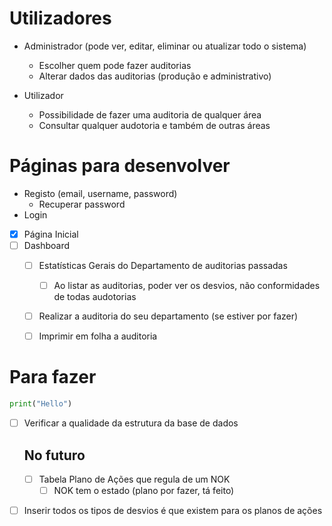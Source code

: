 # Utilizadores

- Administrador (pode ver, editar, eliminar ou atualizar todo o sistema)
    - Escolher quem pode fazer auditorias
    - Alterar dados das auditorias (produção e administrativo)

- Utilizador
    - Possibilidade de fazer uma auditoria de qualquer área
    - Consultar qualquer audotoria e também de outras áreas

# Páginas para desenvolver

- Registo (email, username, password)
    - Recuperar password
- Login
- [X] Página Inicial 
- [ ] Dashboard
    - [ ] Estatísticas Gerais do Departamento de auditorias passadas
        - [ ] Ao listar as auditorias, poder ver os desvios, não conformidades
        de todas audotorias
    - [ ] Realizar a auditoria do seu departamento (se estiver por fazer)
    - [ ] Imprimir em folha a auditoria


# Para fazer

```py
print("Hello")
```

- [ ] Verificar a qualidade da estrutura da base de dados

    ## No futuro
    - [ ] Tabela Plano de Ações que regula de um NOK
        - [ ] NOK tem o estado (plano por fazer, tá feito)

- [ ] Inserir todos os tipos de desvios é que existem para os planos de ações
